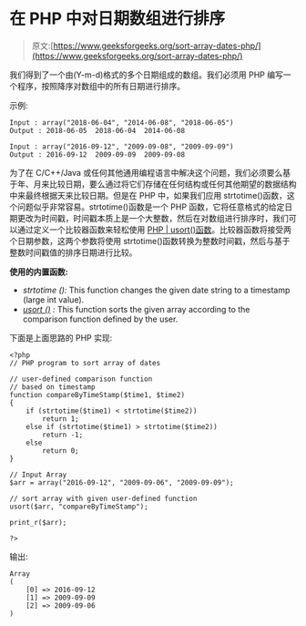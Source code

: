 # 在 PHP 中对日期数组进行排序

> 原文:[https://www.geeksforgeeks.org/sort-array-dates-php/](https://www.geeksforgeeks.org/sort-array-dates-php/)

我们得到了一个由(Y-m-d)格式的多个日期组成的数组。我们必须用 PHP 编写一个程序，按照降序对数组中的所有日期进行排序。

示例:

```
Input : array("2018-06-04", "2014-06-08", "2018-06-05")
Output : 2018-06-05  2018-06-04  2014-06-08

Input : array("2016-09-12", "2009-09-08", "2009-09-09")
Output : 2016-09-12  2009-09-09  2009-09-08

```

为了在 C/C++/Java 或任何其他通用编程语言中解决这个问题，我们必须要么基于年、月来比较日期，要么通过将它们存储在任何结构或任何其他期望的数据结构中来最终根据天来比较日期。但是在 PHP 中，如果我们应用 strtotime()函数，这个问题似乎非常容易。strtotime()函数是一个 PHP 函数，它将任意格式的给定日期更改为时间戳，时间戳本质上是一个大整数，然后在对数组进行排序时，我们可以通过定义一个比较器函数来轻松使用 [PHP | usort()函数](https://www.geeksforgeeks.org/php-usort-function/)。比较器函数将接受两个日期参数，这两个参数将使用 strtotime()函数转换为整数时间戳，然后与基于整数时间戳值的排序日期进行比较。

**使用的内置函数:**

*   *strtotime ():* This function changes the given date string to a timestamp (large int value).
*   *[usort ()](https://www.geeksforgeeks.org/php-usort-function/) :* This function sorts the given array according to the comparison function defined by the user.

下面是上面思路的 PHP 实现:

```
<?php
// PHP program to sort array of dates 

// user-defined comparison function 
// based on timestamp
function compareByTimeStamp($time1, $time2)
{
    if (strtotime($time1) < strtotime($time2))
        return 1;
    else if (strtotime($time1) > strtotime($time2)) 
        return -1;
    else
        return 0;
}

// Input Array
$arr = array("2016-09-12", "2009-09-06", "2009-09-09");

// sort array with given user-defined function
usort($arr, "compareByTimeStamp");

print_r($arr);

?>
```

输出:

```
Array
(
    [0] => 2016-09-12
    [1] => 2009-09-09
    [2] => 2009-09-06
)

```